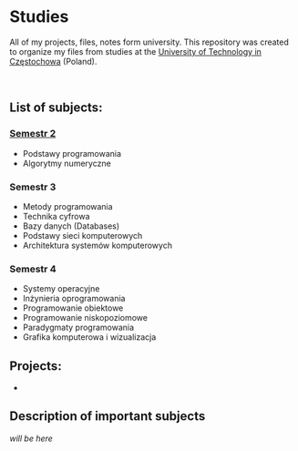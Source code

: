 # Studies
 All of my projects, files, notes form university.
 This repository was created to organize my files from studies at the [University of Technology in Częstochowa](https://pcz.pl) (Poland).

<br>

## List of subjects:

### [Semestr 2](https://pcz.pl)
* Podstawy programowania
* Algorytmy numeryczne

### Semestr 3
* Metody programowania
* Technika cyfrowa
* Bazy danych (Databases)
* Podstawy sieci komputerowych
* Architektura systemów komputerowych

### Semestr 4
* Systemy operacyjne
* Inżynieria oprogramowania
* Programowanie obiektowe
* Programowanie niskopoziomowe
* Paradygmaty programowania
* Grafika komputerowa i wizualizacja

## Projects:
* 

## Description of important subjects
*will be here*
